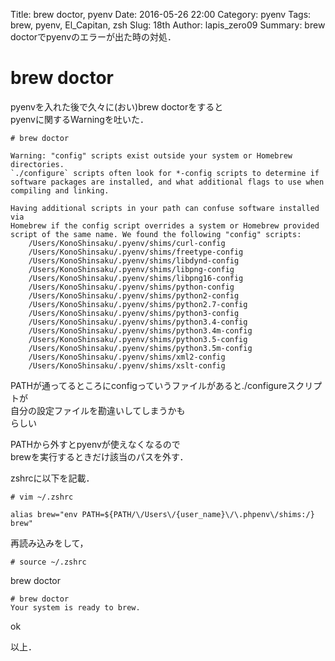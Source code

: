 Title: brew doctor, pyenv
Date: 2016-05-26 22:00
Category: pyenv
Tags: brew, pyenv, El_Capitan, zsh
Slug: 18th
Author: lapis_zero09
Summary: brew doctorでpyenvのエラーが出た時の対処．

# brew doctor

pyenvを入れた後で久々に(おい)brew doctorをすると  
pyenvに関するWarningを吐いた．  

```
# brew doctor

Warning: "config" scripts exist outside your system or Homebrew directories.
`./configure` scripts often look for *-config scripts to determine if
software packages are installed, and what additional flags to use when
compiling and linking.

Having additional scripts in your path can confuse software installed via
Homebrew if the config script overrides a system or Homebrew provided
script of the same name. We found the following "config" scripts:
    /Users/KonoShinsaku/.pyenv/shims/curl-config
    /Users/KonoShinsaku/.pyenv/shims/freetype-config
    /Users/KonoShinsaku/.pyenv/shims/libdynd-config
    /Users/KonoShinsaku/.pyenv/shims/libpng-config
    /Users/KonoShinsaku/.pyenv/shims/libpng16-config
    /Users/KonoShinsaku/.pyenv/shims/python-config
    /Users/KonoShinsaku/.pyenv/shims/python2-config
    /Users/KonoShinsaku/.pyenv/shims/python2.7-config
    /Users/KonoShinsaku/.pyenv/shims/python3-config
    /Users/KonoShinsaku/.pyenv/shims/python3.4-config
    /Users/KonoShinsaku/.pyenv/shims/python3.4m-config
    /Users/KonoShinsaku/.pyenv/shims/python3.5-config
    /Users/KonoShinsaku/.pyenv/shims/python3.5m-config
    /Users/KonoShinsaku/.pyenv/shims/xml2-config
    /Users/KonoShinsaku/.pyenv/shims/xslt-config
```


PATHが通ってるところにconfigっていうファイルがあると./configureスクリプトが  
自分の設定ファイルを勘違いしてしまうかも  
らしい  

PATHから外すとpyenvが使えなくなるので  
brewを実行するときだけ該当のパスを外す．  

zshrcに以下を記載．  

```
# vim ~/.zshrc
```

```
alias brew="env PATH=${PATH/\/Users\/{user_name}\/\.phpenv\/shims:/} brew"
```


再読み込みをして，  

```
# source ~/.zshrc
```

brew doctor

```
# brew doctor
Your system is ready to brew.
```

ok  

以上．
